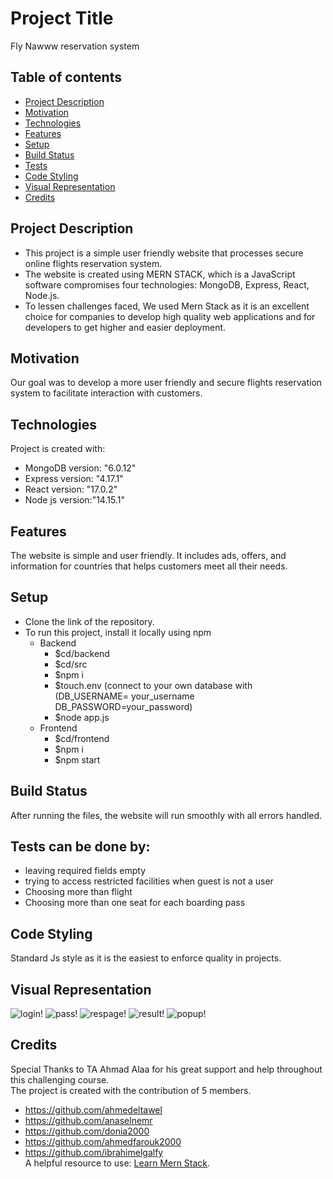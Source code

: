 # Project Title
Fly Nawww reservation system
## Table of contents
* [Project Description](#description)
* [Motivation](#motivation)
* [Technologies](#technologies)
* [Features](#features)
* [Setup](#setup)
* [Build Status](#status)
* [Tests](#tests)
* [Code Styling](#styling)
* [Visual Representation](#representation)
* [Credits](#credits)

## Project Description
* This project is a simple user friendly website that processes secure online flights reservation system.  
* The website is created using MERN STACK, which is a JavaScript software compromises four technologies: MongoDB, Express, React, Node.js.
* To lessen challenges faced, We used Mern Stack as it is an excellent choice for companies to develop high quality web applications and for developers to get higher and easier deployment.

## Motivation
Our goal was to develop a more user friendly and secure flights reservation system to facilitate interaction with customers. 


## Technologies
Project is created with:
* MongoDB version: "6.0.12"
* Express version: "4.17.1"
* React version: "17.0.2"
* Node js version:"14.15.1"

## Features
The website is simple and user friendly. It includes ads, offers, and information for countries that helps customers meet all their needs.      

## Setup
- Clone the link of the repository.
- To run this project, install it locally using npm
  - Backend    
    - $cd/backend
    - $cd/src
	- $npm i
    - $touch.env (connect to your own database with (DB_USERNAME= your_username DB_PASSWORD=your_password) 
    - $node app.js
  - Frontend
       - $cd/frontend
       - $npm i
       - $npm start

## Build Status
After running the files, the website will run smoothly with all errors handled. 

## Tests can be done by:
* leaving required fields empty
* trying to access restricted facilities when guest is not a user
* Choosing more than flight
* Choosing more than one seat for each boarding pass      

## Code Styling
Standard Js style as it is the easiest to enforce quality in projects.

## Visual Representation
![login!](https://cdn.discordapp.com/attachments/904470120624160771/924422851153522758/Login.png)
![pass!](https://cdn.discordapp.com/attachments/904470120624160771/924423345850679296/EditProfile.png)
![respage!](https://cdn.discordapp.com/attachments/904470120624160771/924465605665521714/unknown.png)
![result!](https://cdn.discordapp.com/attachments/904470120624160771/924465941939646494/unknown.png)
![popup!](https://cdn.discordapp.com/attachments/904470120624160771/924466034214318131/unknown.png)




## Credits
Special Thanks to TA Ahmad Alaa for his great support and help throughout this challenging course.  
The project is created with the contribution of 5 members.
* <https://github.com/ahmedeltawel>
* <https://github.com/anaselnemr>
* <https://github.com/donia2000>
* <https://github.com/ahmedfarouk2000>
* <https://github.com/ibrahimelgalfy>  
A helpful resource to use:
[Learn Mern Stack](https://blog.logrocket.com/mern-stack-tutorial/).
  
